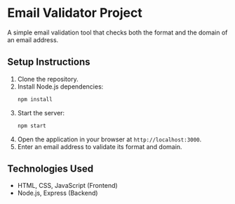 # Email Validator Project

A simple email validation tool that checks both the format and the domain of an email address.

## Setup Instructions

1. Clone the repository.
2. Install Node.js dependencies:
    ```bash
    npm install
    ```
3. Start the server:
    ```bash
    npm start
    ```
4. Open the application in your browser at `http://localhost:3000`.
5. Enter an email address to validate its format and domain.

## Technologies Used
- HTML, CSS, JavaScript (Frontend)
- Node.js, Express (Backend)
